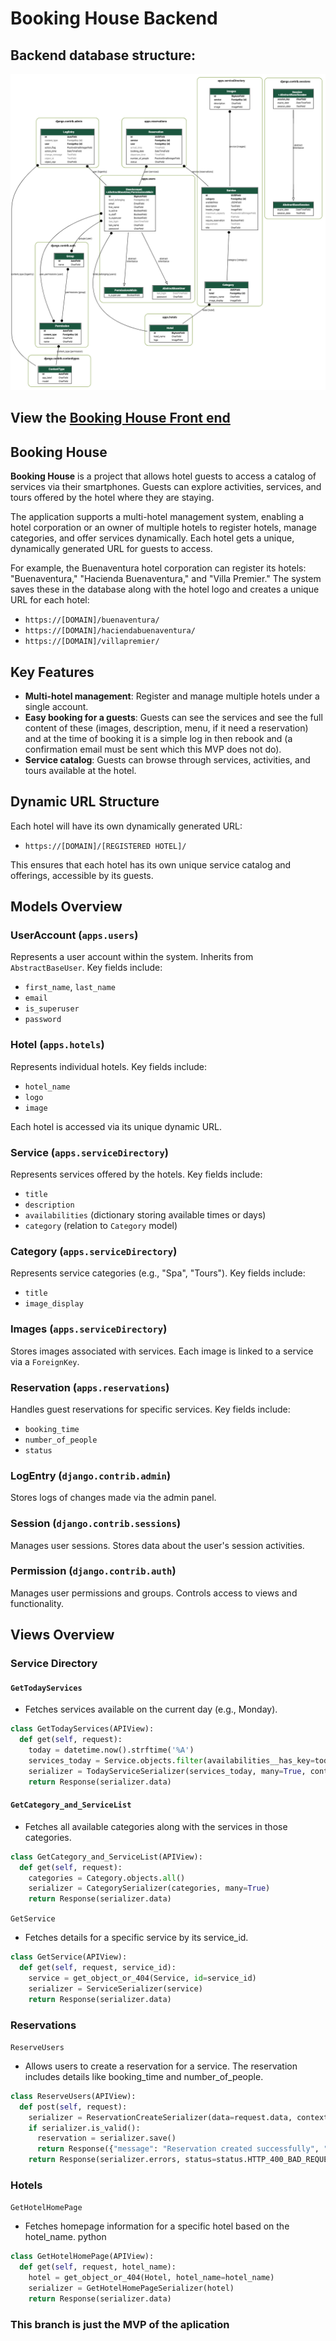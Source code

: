 # Booking House Backend
## Backend database structure:
<img src='./models.png' alt='Booking House Backend (Alberto200420)'/>

## View the [Booking House Front end](https://github.com/Alberto200420/bookingHouse-frontend/tree/mvp)

## Booking House

**Booking House** is a project that allows hotel guests to access a catalog of services via their smartphones. Guests can explore activities, services, and tours offered by the hotel where they are staying.

The application supports a multi-hotel management system, enabling a hotel corporation or an owner of multiple hotels to register hotels, manage categories, and offer services dynamically. Each hotel gets a unique, dynamically generated URL for guests to access.

For example, the Buenaventura hotel corporation can register its hotels: "Buenaventura," "Hacienda Buenaventura," and "Villa Premier." The system saves these in the database along with the hotel logo and creates a unique URL for each hotel:

- `https://[DOMAIN]/buenaventura/`
- `https://[DOMAIN]/haciendabuenaventura/`
- `https://[DOMAIN]/villapremier/`

## Key Features

- **Multi-hotel management**: Register and manage multiple hotels under a single account.
- **Easy booking for a guests**: Guests can see the services and see the full content of these (images, description, menu, if it need a reservation) and at the time of booking it is a simple log in then rebook and (a confirmation email must be sent which this MVP does not do).
- **Service catalog**: Guests can browse through services, activities, and tours available at the hotel.

## Dynamic URL Structure

Each hotel will have its own dynamically generated URL:

- `https://[DOMAIN]/[REGISTERED HOTEL]/`


This ensures that each hotel has its own unique service catalog and offerings, accessible by its guests.

## Models Overview

### UserAccount (`apps.users`)
Represents a user account within the system. Inherits from `AbstractBaseUser`. Key fields include:
- `first_name`, `last_name`
- `email`
- `is_superuser`
- `password`

### Hotel (`apps.hotels`)
Represents individual hotels. Key fields include:
- `hotel_name`
- `logo`
- `image`

Each hotel is accessed via its unique dynamic URL.

### Service (`apps.serviceDirectory`)
Represents services offered by the hotels. Key fields include:
- `title`
- `description`
- `availabilities` (dictionary storing available times or days)
- `category` (relation to `Category` model)

### Category (`apps.serviceDirectory`)
Represents service categories (e.g., "Spa", "Tours"). Key fields include:
- `title`
- `image_display`

### Images (`apps.serviceDirectory`)
Stores images associated with services. Each image is linked to a service via a `ForeignKey`.

### Reservation (`apps.reservations`)
Handles guest reservations for specific services. Key fields include:
- `booking_time`
- `number_of_people`
- `status`

### LogEntry (`django.contrib.admin`)
Stores logs of changes made via the admin panel.

### Session (`django.contrib.sessions`)
Manages user sessions. Stores data about the user's session activities.

### Permission (`django.contrib.auth`)
Manages user permissions and groups. Controls access to views and functionality.

## Views Overview

### Service Directory

#### `GetTodayServices`
- Fetches services available on the current day (e.g., Monday).
  
```python
class GetTodayServices(APIView):
  def get(self, request):
    today = datetime.now().strftime('%A')
    services_today = Service.objects.filter(availabilities__has_key=today)
    serializer = TodayServiceSerializer(services_today, many=True, context={'today': today})
    return Response(serializer.data)
```

#### `GetCategory_and_ServiceList`
- Fetches all available categories along with the services in those categories.

```python
class GetCategory_and_ServiceList(APIView):
  def get(self, request):
    categories = Category.objects.all()
    serializer = CategorySerializer(categories, many=True)
    return Response(serializer.data)
```
`GetService`
- Fetches details for a specific service by its service_id.

```python
class GetService(APIView):
  def get(self, request, service_id):
    service = get_object_or_404(Service, id=service_id)
    serializer = ServiceSerializer(service)
    return Response(serializer.data)
```
### Reservations
`ReserveUsers`
- Allows users to create a reservation for a service. The reservation includes details like booking_time and number_of_people.

```python
class ReserveUsers(APIView):
  def post(self, request):
    serializer = ReservationCreateSerializer(data=request.data, context={'request': request})
    if serializer.is_valid():
      reservation = serializer.save()
      return Response({"message": "Reservation created successfully", "reservation_id": reservation.id}, status=status.HTTP_201_CREATED)
    return Response(serializer.errors, status=status.HTTP_400_BAD_REQUEST)
```
### Hotels
`GetHotelHomePage`
- Fetches homepage information for a specific hotel based on the hotel_name.
python

```python
class GetHotelHomePage(APIView):
  def get(self, request, hotel_name):
    hotel = get_object_or_404(Hotel, hotel_name=hotel_name)
    serializer = GetHotelHomePageSerializer(hotel)
    return Response(serializer.data)
```

### This branch is just the MVP of the aplication 
